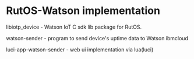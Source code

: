 # RutOS-Watson implementation

libiotp_device - Watson IoT C sdk lib package for RutOS.

watson-sender - program to send device's uptime data to Watson ibmcloud

luci-app-watson-sender - web ui implementation via lua(luci)
